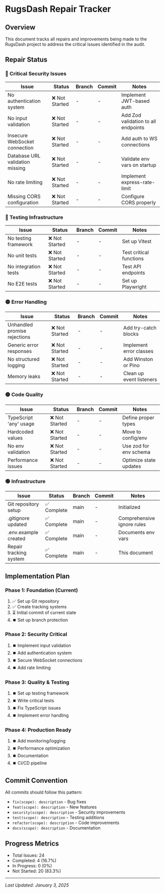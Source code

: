 # RugsDash Repair Tracker

## Overview
This document tracks all repairs and improvements being made to the RugsDash project to address the critical issues identified in the audit.

## Repair Status

### 🔴 Critical Security Issues

| Issue | Status | Branch | Commit | Notes |
|-------|--------|--------|--------|-------|
| No authentication system | ❌ Not Started | - | - | Implement JWT-based auth |
| No input validation | ❌ Not Started | - | - | Add Zod validation to all endpoints |
| Insecure WebSocket connection | ❌ Not Started | - | - | Add auth to WS connections |
| Database URL validation missing | ❌ Not Started | - | - | Validate env vars on startup |
| No rate limiting | ❌ Not Started | - | - | Implement express-rate-limit |
| Missing CORS configuration | ❌ Not Started | - | - | Configure CORS properly |

### 🔴 Testing Infrastructure

| Issue | Status | Branch | Commit | Notes |
|-------|--------|--------|--------|-------|
| No testing framework | ❌ Not Started | - | - | Set up Vitest |
| No unit tests | ❌ Not Started | - | - | Test critical functions |
| No integration tests | ❌ Not Started | - | - | Test API endpoints |
| No E2E tests | ❌ Not Started | - | - | Set up Playwright |

### 🟡 Error Handling

| Issue | Status | Branch | Commit | Notes |
|-------|--------|--------|--------|-------|
| Unhandled promise rejections | ❌ Not Started | - | - | Add try-catch blocks |
| Generic error responses | ❌ Not Started | - | - | Implement error classes |
| No structured logging | ❌ Not Started | - | - | Add Winston or Pino |
| Memory leaks | ❌ Not Started | - | - | Clean up event listeners |

### 🟡 Code Quality

| Issue | Status | Branch | Commit | Notes |
|-------|--------|--------|--------|-------|
| TypeScript 'any' usage | ❌ Not Started | - | - | Define proper types |
| Hardcoded values | ❌ Not Started | - | - | Move to config/env |
| No env validation | ❌ Not Started | - | - | Use zod for env schema |
| Performance issues | ❌ Not Started | - | - | Optimize state updates |

### 🟢 Infrastructure

| Issue | Status | Branch | Commit | Notes |
|-------|--------|--------|--------|-------|
| Git repository setup | ✅ Complete | main | - | Initialized |
| .gitignore updated | ✅ Complete | main | - | Comprehensive ignore rules |
| .env.example created | ✅ Complete | main | - | Documents env vars |
| Repair tracking system | ✅ Complete | main | - | This document |

## Implementation Plan

### Phase 1: Foundation (Current)
1. ✅ Set up Git repository
2. ✅ Create tracking systems
3. ⏳ Initial commit of current state
4. ⏹️ Set up branch protection

### Phase 2: Security Critical
1. ⏹️ Implement input validation
2. ⏹️ Add authentication system
3. ⏹️ Secure WebSocket connections
4. ⏹️ Add rate limiting

### Phase 3: Quality & Testing
1. ⏹️ Set up testing framework
2. ⏹️ Write critical tests
3. ⏹️ Fix TypeScript issues
4. ⏹️ Implement error handling

### Phase 4: Production Ready
1. ⏹️ Add monitoring/logging
2. ⏹️ Performance optimization
3. ⏹️ Documentation
4. ⏹️ CI/CD pipeline

## Commit Convention

All commits should follow this pattern:
- `fix(scope): description` - Bug fixes
- `feat(scope): description` - New features
- `security(scope): description` - Security improvements
- `test(scope): description` - Testing additions
- `refactor(scope): description` - Code improvements
- `docs(scope): description` - Documentation

## Progress Metrics

- Total Issues: 24
- Completed: 4 (16.7%)
- In Progress: 0 (0%)
- Not Started: 20 (83.3%)

---
*Last Updated: January 3, 2025*
